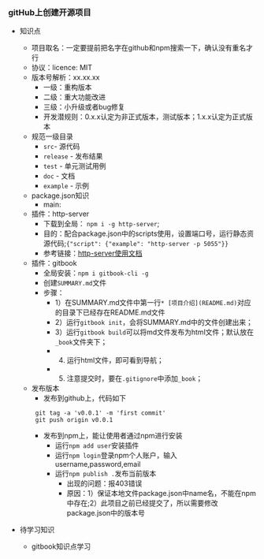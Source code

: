 ### gitHub上创建开源项目
- 知识点
    + 项目取名：一定要提前把名字在github和npm搜索一下，确认没有重名才行
    + 协议：licence: MIT
    + 版本号解析：xx.xx.xx
       + 一级：重构版本
       + 二级：重大功能改进
       + 三级：小升级或者bug修复
       + 开发潜规则：0.x.x认定为非正式版本，测试版本；1.x.x认定为正式版本
    + 规范一级目录
       + `src`- 源代码
       + `release` - 发布结果
       + `test` - 单元测试用例
       + `doc` - 文档
       + `example` - 示例
    + package.json知识
       + main: 
    + 插件：http-server
       + 下载到全局： `npm i -g http-server`;
       + 目的：配合package.json中的scripts使用，设置端口号，运行静态资源代码;`{"script": {"example": "http-server -p 5055"}}`
       + 参考链接：[http-server使用文档](https://www.npmjs.com/package/http-server)
    + 插件：gitbook
       + 全局安装：`npm i gitbook-cli -g`
       + 创建`SUMMARY.md`文件
       + 步骤：
         + 1）在SUMMARY.md文件中第一行`* [项目介绍](README.md)`对应的目录下已经存在README.md文件
         + 2）运行`gitbook init`，会将SUMMARY.md中的文件创建出来；
         + 3）运行`gitbook build`可以将md文件发布为html文件；默认放在`_book`文件夹下；
         + 4) 运行html文件，即可看到导航；
         + 5) 注意提交时，要在`.gitignore`中添加`_book`；
    + 发布版本
       + 发布到github上，代码如下
       ```
        git tag -a 'v0.0.1' -m 'first commit'
        git push origin v0.0.1
       ```
       + 发布到npm上，能让使用者通过npm进行安装
         + 运行`npm add user`安装插件
         + 运行`npm login`登录npm个人账户，输入username,password,email
         + 运行`npm publish .`发布当前版本
            + 出现的问题：报403错误
            + 原因：1）保证本地文件package.json中name名，不能在npm中存在;2）此项目之前已经提交了，所以需要修改package.json中的版本号

       
- 待学习知识
   + gitbook知识点学习